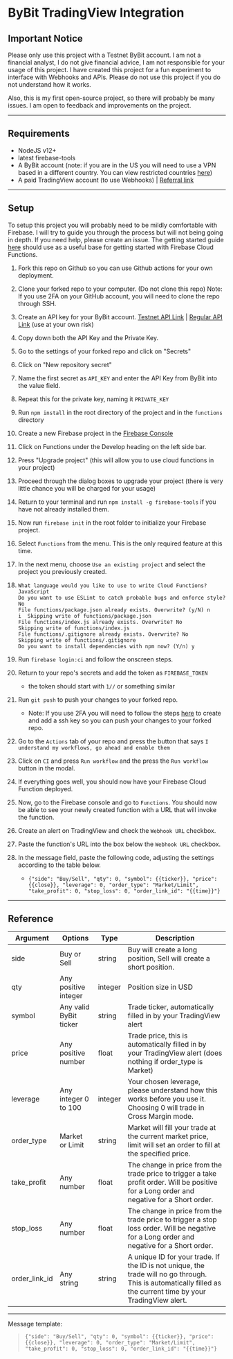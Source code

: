 # ByBit TradingView Integration

## **Important Notice**
Please only use this project with a Testnet ByBit account.
I am not a financial analyst, I do not give financial advice, I am not responsible for your usage of this project. I have created this project for a fun experiment to interface with Webhooks and APIs. Please do not use this project if you do not understand how it works.

Also, this is my first open-source project, so there will probably be many issues. I am open to feedback and improvements on the project.

---

## **Requirements**
- NodeJS v12+
- latest firebase-tools
- A ByBit account (note: if you are in the US you will need to use a VPN based in a different country. You can view restricted countries [here](https://help.bybit.com/hc/en-us/articles/360039750013-Service-Restricted-Countries))
- A paid TradingView account (to use Webhooks) | [Referral link](https://www.tradingview.com/gopro/?share_your_love=adahl5)

---

## **Setup**
To setup this project you will probably need to be mildly comfortable with Firebase. I will try to guide you through the process but will not being going in depth. If you need help, please create an issue. The getting started guide [here](https://firebase.google.com/docs/functions/get-started) should use as a useful base for getting started with Firebase Cloud Functions.

1. Fork this repo on Github so you can use Github actions for your own deployment.
   
2. Clone your forked repo to your computer. (Do not clone this repo) Note: If you use 2FA on your GitHub account, you will need to clone the repo through SSH.
3. Create an API key for your ByBit account. 
   [Testnet API Link](https://testnet.bybit.com/app/user/api-management) |
   [Regular API Link](https://www.bybit.com/app/user/api-management) (use at your own risk)
4. Copy down both the API Key and the Private Key.
5. Go to the settings of your forked repo and click on "Secrets"
6. Click on "New repository secret"
7. Name the first secret as `API_KEY` and enter the API Key from ByBit into the value field.
8. Repeat this for the private key, naming it `PRIVATE_KEY`
9.  Run `npm install` in the root directory of the project and in the `functions` directory
10. Create a new Firebase project in the [Firebase Console](https://console.firebase.google.com/u/0/)
11. Click on Functions under the Develop heading on the left side bar.
12. Press "Upgrade project" (this will allow you to use cloud functions in your project)
13. Proceed through the dialog boxes to upgrade your project (there is very little chance you will be charged for your usage)
14. Return to your terminal and run `npm install -g firebase-tools` if you have not already installed them.
15. Now run `firebase init` in the root folder to initialize your Firebase project.
16. Select `Functions` from the menu. This is the only required feature at this time.
17. In the next menu, choose `Use an existing project` and select the project you previously created.
18. ```
    What language would you like to use to write Cloud Functions? JavaScript
    Do you want to use ESLint to catch probable bugs and enforce style? No
    File functions/package.json already exists. Overwrite? (y/N) n 
    i  Skipping write of functions/package.json
    File functions/index.js already exists. Overwrite? No
    Skipping write of functions/index.js
    File functions/.gitignore already exists. Overwrite? No
    Skipping write of functions/.gitignore
    Do you want to install dependencies with npm now? (Y/n) y
    ```
19. Run `firebase login:ci` and follow the onscreen steps.
20. Return to your repo's secrets and add the token as `FIREBASE_TOKEN`
    - the token should start with `1//` or something similar
21. Run `git push` to push your changes to your forked repo. 
    - Note: If you use 2FA you will need to follow the steps [here](https://www.freecodecamp.org/news/git-ssh-how-to/) to create and add a ssh key so you can push your changes to your forked repo. 
22. Go to the `Actions` tab of your repo and press the button that says `I understand my workflows, go ahead and enable them`
23. Click on `CI` and press `Run workflow` and the press the `Run workflow` button in the modal.
24. If everything goes well, you should now have your Firebase Cloud Function deployed.
25. Now, go to the Firebase console and go to `Functions`. You should now be able to see your newly created function with a URL that will invoke the function.
26. Create an alert on TradingView and check the `Webhook URL` checkbox.
27. Paste the function's URL into the box below the `Webhook URL` checkbox.
28. In the message field, paste the following code, adjusting the settings according to the table below.
    - ```{"side": "Buy/Sell", "qty": 0, "symbol": {{ticker}}, "price":{{close}}, "leverage": 0, "order_type": "Market/Limit", "take_profit": 0, "stop_loss": 0, "order_link_id": "{{time}}"}```

---
## **Reference**
| Argument | Options | Type | Description |
|----------|---------|------|-------------|
| side | Buy or Sell | string | Buy will create a long position, Sell will create a short position. |
| qty | Any positive integer | integer | Position size in USD |
| symbol | Any valid ByBit ticker | string | Trade ticker, automatically filled in by your TradingView alert |
| price | Any positive number | float | Trade price, this is automatically filled in by your TradingView alert (does nothing if order_type is Market) |
| leverage | Any integer 0 to 100 | integer | Your chosen leverage, please understand how this works before you use it. Choosing 0 will trade in Cross Margin mode.
| order_type | Market or Limit | string | Market will fill your trade at the current market price, limit will set an order to fill at the specified price.
| take_profit | Any number | float | The change in price from the trade price to trigger a take profit order. Will be positive for a Long order and negative for a Short order. |
| stop_loss | Any number | float | The change in price from the trade price to trigger a stop loss order. Will be negative for a Long order and negative for a Short order. |
| order_link_id | Any string | string | A unique ID for your trade. If the ID is not unique, the trade will no go through. This is automatically filled as the current time by your TradingView alert. |
---
Message template: 
>```{"side": "Buy/Sell", "qty": 0, "symbol": {{ticker}}, "price":{{close}}, "leverage": 0, "order_type": "Market/Limit", "take_profit": 0, "stop_loss": 0, "order_link_id": "{{time}}"}```